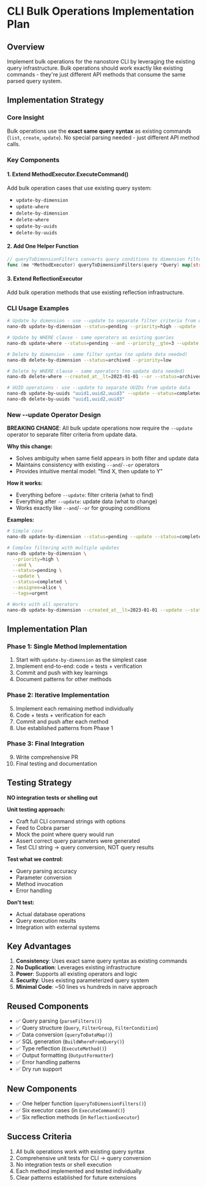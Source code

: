 # CLI Bulk Operations Implementation Plan

## Overview

Implement bulk operations for the nanostore CLI by leveraging the existing query infrastructure. Bulk operations should work exactly like existing commands - they're just different API methods that consume the same parsed query system.

## Implementation Strategy

### Core Insight

Bulk operations use the **exact same query syntax** as existing commands (`list`, `create`, `update`). No special parsing needed - just different API method calls.

### Key Components

#### 1. Extend MethodExecutor.ExecuteCommand()

Add bulk operation cases that use existing query system:

- `update-by-dimension`
- `update-where`
- `delete-by-dimension`
- `delete-where`
- `update-by-uuids`
- `delete-by-uuids`

#### 2. Add One Helper Function

```go
// queryToDimensionFilters converts query conditions to dimension filters map
func (me *MethodExecutor) queryToDimensionFilters(query *Query) map[string]interface{}
```

#### 3. Extend ReflectionExecutor

Add bulk operation methods that use existing reflection infrastructure.

### CLI Usage Examples

```bash
# Update by dimension - use --update to separate filter criteria from update data
nano-db update-by-dimension --status=pending --priority=high --update --status=completed --assignee=john

# Update by WHERE clause - same operators as existing queries  
nano-db update-where --status=pending --and --priority__gte=3 --update --assignee=john --status=completed

# Delete by dimension - same filter syntax (no update data needed)
nano-db delete-by-dimension --status=archived --priority=low

# Delete by WHERE clause - same operators (no update data needed)
nano-db delete-where --created_at__lt=2023-01-01 --or --status=archived

# UUID operations - use --update to separate UUIDs from update data
nano-db update-by-uuids "uuid1,uuid2,uuid3" --update --status=completed --assignee=alice
nano-db delete-by-uuids "uuid1,uuid2,uuid3"
```

### New --update Operator Design

**BREAKING CHANGE**: All bulk update operations now require the `--update` operator to separate filter criteria from update data.

**Why this change:**
- Solves ambiguity when same field appears in both filter and update data
- Maintains consistency with existing `--and`/`--or` operators
- Provides intuitive mental model: "find X, then update to Y"

**How it works:**
- Everything before `--update`: filter criteria (what to find)
- Everything after `--update`: update data (what to change)
- Works exactly like `--and`/`--or` for grouping conditions

**Examples:**
```bash
# Simple case
nano-db update-by-dimension --status=pending --update --status=completed

# Complex filtering with multiple updates
nano-db update-by-dimension \
  --priority=high \
  --and \
  --status=pending \
  --update \
  --status=completed \
  --assignee=alice \
  --tags=urgent

# Works with all operators
nano-db update-by-dimension --created_at__lt=2023-01-01 --update --status=archived
```

## Implementation Plan

### Phase 1: Single Method Implementation

1. Start with `update-by-dimension` as the simplest case
2. Implement end-to-end: code + tests + verification
3. Commit and push with key learnings
4. Document patterns for other methods

### Phase 2: Iterative Implementation

5. Implement each remaining method individually
6. Code + tests + verification for each
7. Commit and push after each method
8. Use established patterns from Phase 1

### Phase 3: Final Integration

9. Write comprehensive PR
10. Final testing and documentation

## Testing Strategy

**NO integration tests or shelling out**

**Unit testing approach:**

- Craft full CLI command strings with options
- Feed to Cobra parser
- Mock the point where query would run
- Assert correct query parameters were generated
- Test CLI string → query conversion, NOT query results

**Test what we control:**

- Query parsing accuracy
- Parameter conversion
- Method invocation
- Error handling

**Don't test:**

- Actual database operations
- Query execution results
- Integration with external systems

## Key Advantages

1. **Consistency**: Uses exact same query syntax as existing commands
2. **No Duplication**: Leverages existing infrastructure
3. **Power**: Supports all existing operators and logic
4. **Security**: Uses existing parameterized query system
5. **Minimal Code**: ~50 lines vs hundreds in naive approach

## Reused Components

- ✅ Query parsing (`parseFilters()`)
- ✅ Query structure (`Query`, `FilterGroup`, `FilterCondition`)
- ✅ Data conversion (`queryToDataMap()`)
- ✅ SQL generation (`BuildWhereFromQuery()`)
- ✅ Type reflection (`ExecuteMethod()`)
- ✅ Output formatting (`OutputFormatter`)
- ✅ Error handling patterns
- ✅ Dry run support

## New Components

- ✅ One helper function (`queryToDimensionFilters()`)
- ✅ Six executor cases (in `ExecuteCommand()`)
- ✅ Six reflection methods (in `ReflectionExecutor`)

## Success Criteria

1. All bulk operations work with existing query syntax
2. Comprehensive unit tests for CLI → query conversion
3. No integration tests or shell execution
4. Each method implemented and tested individually
5. Clear patterns established for future extensions
